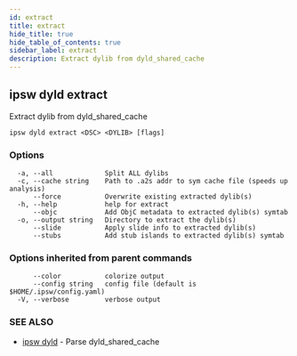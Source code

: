 ```yaml
---
id: extract
title: extract
hide_title: true
hide_table_of_contents: true
sidebar_label: extract
description: Extract dylib from dyld_shared_cache
---
```

## ipsw dyld extract

Extract dylib from dyld_shared_cache

```
ipsw dyld extract <DSC> <DYLIB> [flags]
```

### Options

```
  -a, --all             Split ALL dylibs
  -c, --cache string    Path to .a2s addr to sym cache file (speeds up analysis)
      --force           Overwrite existing extracted dylib(s)
  -h, --help            help for extract
      --objc            Add ObjC metadata to extracted dylib(s) symtab
  -o, --output string   Directory to extract the dylib(s)
      --slide           Apply slide info to extracted dylib(s)
      --stubs           Add stub islands to extracted dylib(s) symtab
```

### Options inherited from parent commands

```
      --color           colorize output
      --config string   config file (default is $HOME/.ipsw/config.yaml)
  -V, --verbose         verbose output
```

### SEE ALSO

* [ipsw dyld](/docs/cli/ipsw/dyld)	 - Parse dyld_shared_cache

